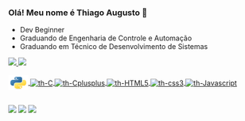 ### Olá! Meu nome é Thiago Augusto 👋
- Dev Beginner
- Graduando de Engenharia de Controle e Automação
- Graduando em Técnico de Desenvolvimento de Sistemas

<div>
  <a href="https://github.com/thsethub">
  <img height="180em" src="https://github-readme-stats-eight-theta.vercel.app/api?username=thsethub&show_icons=true&theme=nightowl&include_all_commits=true&count_private=true"/>
  <img height="180em" src="https://github-readme-stats-eight-theta.vercel.app/api/top-langs/?username=thsethub&layout=compact&langs_count=8&theme=nightowl"/>
<div>



<div style="display: inline_block"><br>
  <img align="center" alt="th-Python" height="30" width="40" src="https://raw.githubusercontent.com/devicons/devicon/master/icons/python/python-original.svg">
  <img align="center" alt="th-C" height="30" width="40" src="https://cdn.jsdelivr.net/gh/devicons/devicon/icons/c/c-original.svg" />
  <img align="center" alt="th-Cplusplus" height="30" width="40" src="https://cdn.jsdelivr.net/gh/devicons/devicon/icons/cplusplus/cplusplus-original.svg" />
  <img align="center" alt="th-HTML5" height="30" width="40" <img src="https://cdn.jsdelivr.net/gh/devicons/devicon@latest/icons/html5/html5-original.svg" />
  <img align="center" alt="th-css3" height="30" width="40" <img src="https://cdn.jsdelivr.net/gh/devicons/devicon@latest/icons/css3/css3-original.svg" />
  <img align="center" alt="th-Javascript" height="30" width="40" src="https://cdn.jsdelivr.net/gh/devicons/devicon@latest/icons/javascript/javascript-original.svg" />
</div>

##

<div>
  <a href = "mailto: thsethub@gmail.com"><img src="https://img.shields.io/badge/-Gmail-%23EA4335?style=for-the-badge&logo=gmail&logoColor=white" target="_blank"></a>
  <a href="https://www.linkedin.com/in/thiago-augustop" target="_blank"><img src="https://img.shields.io/badge/-LinkedIn-%230077B5?style=for-the-badge&logo=linkedin&logoColor=white" target="_blank"></a>
  <a href="https://instagram.com/_sp.thiago" target="_blank"><img src="https://img.shields.io/badge/-Instagram-%23E4405F?style=for-the-badge&logo=instagram&logoColor=white" target="_blank"></a>
</div>
